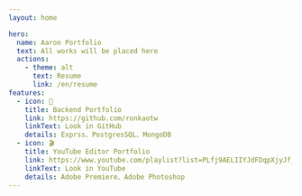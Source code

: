 ```yaml
---
layout: home

hero:
  name: Aaron Portfolio
  text: All works will be placed here
  actions:
    - theme: alt
      text: Resume
      link: /en/resume
features:
  - icon: 🐙
    title: Backend Portfolio
    link: https://github.com/ronkaotw
    linkText: Look in GitHub
    details: Exprss、PostgresSQL、MongoDB
  - icon: 🎬
    title: YouTube Editor Portfolio
    link: https://www.youtube.com/playlist?list=PLfj9AELIIYJdFDqpXjyJf_GccS-myHJHv
    linkText: Look in YouTube
    details: Adobe Premiere、Adobe Photoshop
---
```

